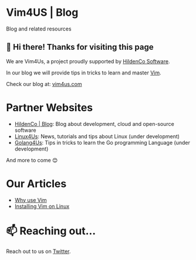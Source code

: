 # Vim4US | Blog 
Blog and related resources

## 👋 Hi there! Thanks for visiting this page 
We are Vim4Us, a project proudly supported by [HildenCo Software](//www.hildenco.com).

In our blog we will provide tips in tricks to learn and master [Vim](//www.vim.org).

Check our blog at: [vim4us.com](https://www.vim4us.com)

# Partner Websites
* [HildenCo | Blog](https://blog.hildenco.com): Blog about development, cloud and open-source software
* [Linux4Us](https://www.linux4us.com): News, tutorials and tips about Linux (under development)
* [Golang4Us](https://www.golang4us.com): Tips in tricks to learn the Go programming Language (under development)

And more to come 😊

# Our Articles
* [Why use Vim](https://www.vim4us.com/2020/10/why-use-vim.html)
* [Installing Vim on Linux](https://www.vim4us.com/2020/10/installing-vim-on-linux.html)

# 📫 Reaching out...
Reach out to us on [Twitter](https://twitter.com/vim4us).

